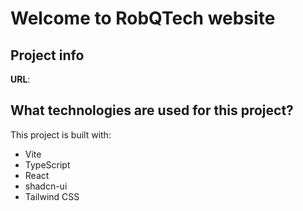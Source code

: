 # Welcome to RobQTech website

## Project info

**URL**:


## What technologies are used for this project?

This project is built with:

- Vite
- TypeScript
- React
- shadcn-ui
- Tailwind CSS
